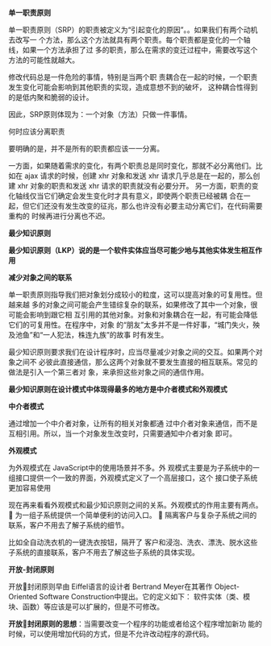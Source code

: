 **单一职责原则** 

单一职责原则（SRP）的职责被定义为“引起变化的原因”。。如果我们有两个动机去改写一 个方法，那么这个方法就具有两个职责。每个职责都是变化的一个轴线，如果一个方法承担了过 多的职责，那么在需求的变迁过程中，需要改写这个方法的可能性就越大。 

修改代码总是一件危险的事情，特别是当两个职 责耦合在一起的时候，一个职责发生变化可能会影响到其他职责的实现，造成意想不到的破坏， 这种耦合性得到的是低内聚和脆弱的设计。 

因此，SRP原则体现为：一个对象（方法）只做一件事情。 



 何时应该分离职责 

要明确的是，并不是所有的职责都应该一一分离。



一方面，如果随着需求的变化，有两个职责总是同时变化，那就不必分离他们。比如在 ajax 请求的时候，创建 xhr 对象和发送 xhr 请求几乎总是在一起的，那么创建 xhr 对象的职责和发送 xhr 请求的职责就没有必要分开。 另一方面，职责的变化轴线仅当它们确定会发生变化时才具有意义，即使两个职责已经被耦 合在一起，但它们还没有发生改变的征兆，那么也许没有必要主动分离它们，在代码需要重构的 时候再进行分离也不迟。 



**最少知识原则**

**最少知识原则（LKP）说的是一个软件实体应当尽可能少地与其他实体发生相互作用**

**减少对象之间的联系** 



单一职责原则指导我们把对象划分成较小的粒度，这可以提高对象的可复用性。但越来越 多的对象之间可能会产生错综复杂的联系，如果修改了其中一个对象，很可能会影响到跟它相 互引用的其他对象。对象和对象耦合在一起，有可能会降低它们的可复用性。在程序中，对象 的“朋友”太多并不是一件好事，“城门失火，殃及池鱼”和“一人犯法，株连九族”的故事 时有发生。 



最少知识原则要求我们在设计程序时，应当尽量减少对象之间的交互。如果两个对象之间不 必彼此直接通信，那么这两个对象就不要发生直接的相互联系。常见的做法是引入一个第三者对 象，来承担这些对象之间的通信作用。



**最少知识原则在设计模式中体现得最多的地方是中介者模式和外观模式** 



**中介者模式**

通过增加一个中介者对象，让所有的相关对象都通 过中介者对象来通信，而不是互相引用。所以，当一个对象发生改变时，只需要通知中介者对象 即可。  

 **外观模式** 

为外观模式在 JavaScript中的使用场景并不多。外 观模式主要是为子系统中的一组接口提供一个一致的界面，外观模式定义了一个高层接口，这个 接口使子系统更加容易使用



现在再来看看外观模式和最少知识原则之间的关系。外观模式的作用主要有两点。  为一组子系统提供一个简单便利的访问入口。  隔离客户与复杂子系统之间的联系，客户不用去了解子系统的细节。 

比如全自动洗衣机的一键洗衣按钮，隔开了 客户和浸泡、洗衣、漂洗、脱水这些子系统的直接联系，客户不用去了解这些子系统的具体实现。



 **开放-封闭原则** 

开放封闭原则早由 Eiffel语言的设计者 Bertrand Meyer在其著作 Object-Oriented Software Construction中提出。它的定义如下： 软件实体（类、模块、函数）等应该是可以扩展的，但是不可修改。 



**开放封闭原则的思想**：当需要改变一个程序的功能或者给这个程序增加新功 能的时候，可以使用增加代码的方式，但是不允许改动程序的源代码。 













